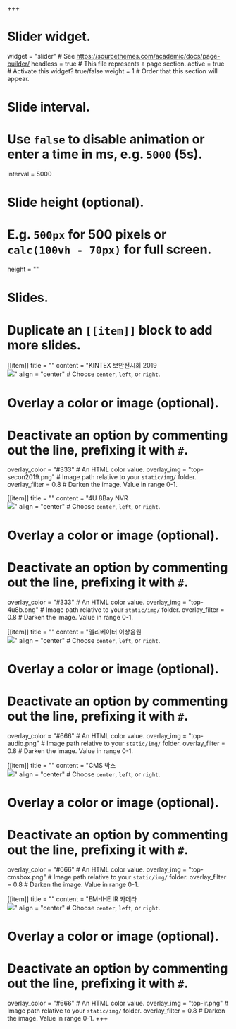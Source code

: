 +++
# Slider widget.
widget = "slider"  # See https://sourcethemes.com/academic/docs/page-builder/
headless = true  # This file represents a page section.
active = true  # Activate this widget? true/false
weight = 1  # Order that this section will appear.

# Slide interval.
# Use `false` to disable animation or enter a time in ms, e.g. `5000` (5s).
interval = 5000

# Slide height (optional).
# E.g. `500px` for 500 pixels or `calc(100vh - 70px)` for full screen.
height = ""

# Slides.
# Duplicate an `[[item]]` block to add more slides.
[[item]]
  title = ""
  content = "KINTEX 보안전시회 2019<br><a href='/showcase/secon2019/'>![](/img/top-secon2019.png)</a>"
  align = "center"  # Choose `center`, `left`, or `right`.

  # Overlay a color or image (optional).
  #   Deactivate an option by commenting out the line, prefixing it with `#`.
  overlay_color = "#333"  # An HTML color value.
  overlay_img = "top-secon2019.png"  # Image path relative to your `static/img/` folder.
  overlay_filter = 0.8  # Darken the image. Value in range 0-1.

[[item]]
  title = ""
  content = "4U 8Bay NVR<br><a href='/showcase/secon2019/'>![](/img/top-4u8b.png)</a>"
  align = "center"  # Choose `center`, `left`, or `right`.

  # Overlay a color or image (optional).
  #   Deactivate an option by commenting out the line, prefixing it with `#`.
  overlay_color = "#333"  # An HTML color value.
  overlay_img = "top-4u8b.png"  # Image path relative to your `static/img/` folder.
  overlay_filter = 0.8  # Darken the image. Value in range 0-1.

[[item]]
  title = ""
  content = "엘리베이터 이상음원<br><a href='/showcase/secon2019/'>![](/img/top-audio.png)</a>"
  align = "center"  # Choose `center`, `left`, or `right`.

  # Overlay a color or image (optional).
  #   Deactivate an option by commenting out the line, prefixing it with `#`.
  overlay_color = "#666"  # An HTML color value.
  overlay_img = "top-audio.png"  # Image path relative to your `static/img/` folder.
  overlay_filter = 0.8  # Darken the image. Value in range 0-1.

[[item]]
  title = ""
  content = "CMS 박스<br><a href='/showcase/secon2019/'>![](/img/top-cmsbox.png)</a>"
  align = "center"  # Choose `center`, `left`, or `right`.

  # Overlay a color or image (optional).
  #   Deactivate an option by commenting out the line, prefixing it with `#`.
  overlay_color = "#666"  # An HTML color value.
  overlay_img = "top-cmsbox.png"  # Image path relative to your `static/img/` folder.
  overlay_filter = 0.8  # Darken the image. Value in range 0-1.

[[item]]
  title = ""
  content = "EM-IHE IR 카메라<br><a href='/showcase/secon2019/'>![](/img/top-ir.png)</a>"
  align = "center"  # Choose `center`, `left`, or `right`.

  # Overlay a color or image (optional).
  #   Deactivate an option by commenting out the line, prefixing it with `#`.
  overlay_color = "#666"  # An HTML color value.
  overlay_img = "top-ir.png"  # Image path relative to your `static/img/` folder.
  overlay_filter = 0.8  # Darken the image. Value in range 0-1.
+++
